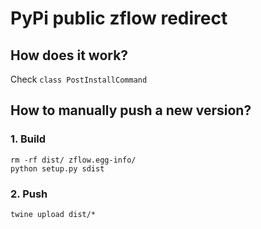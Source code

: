 # PyPi public zflow redirect

## How does it work?
Check `class PostInstallCommand`

## How to manually push a new version?
### 1. Build
```
rm -rf dist/ zflow.egg-info/
python setup.py sdist
```

### 2. Push
```
twine upload dist/*
```
